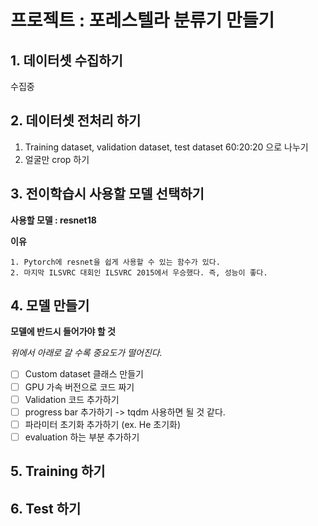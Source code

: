 # 프로젝트 : 포레스텔라 분류기 만들기



## 1. 데이터셋 수집하기

수집중

## 2. 데이터셋 전처리 하기

1. Training dataset, validation dataset, test dataset 60:20:20 으로 나누기
2. 얼굴만 crop 하기

## 3. 전이학습시 사용할 모델 선택하기

**사용할 모델 : resnet18**

**이유**

 	1. Pytorch에 resnet을 쉽게 사용할 수 있는 함수가 있다.
 	2. 마지막 ILSVRC 대회인 ILSVRC 2015에서 우승했다. 즉, 성능이 좋다.

## 4. 모델 만들기

**모델에 반드시 들어가야 할 것**

*위에서 아래로 갈 수록 중요도가 떨어진다.*

- [ ] Custom dataset 클래스 만들기
- [ ] GPU 가속 버전으로 코드 짜기
- [ ] Validation 코드 추가하기
- [ ] progress bar 추가하기 -> tqdm 사용하면 될 것 같다.
- [ ] 파라미터 초기화 추가하기 (ex. He 초기화)
- [ ] evaluation 하는 부분 추가하기

## 5. Training 하기



## 6. Test 하기

